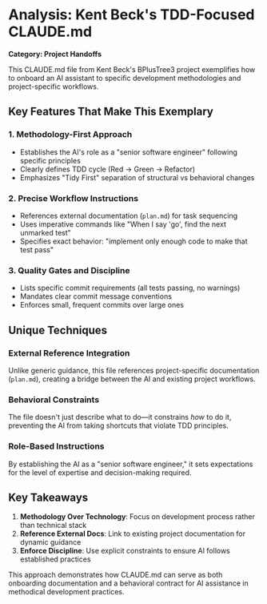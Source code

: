 # Analysis: Kent Beck's TDD-Focused CLAUDE.md

**Category: Project Handoffs**

This CLAUDE.md file from Kent Beck's BPlusTree3 project exemplifies how to onboard an AI assistant to specific development methodologies and project-specific workflows.

## Key Features That Make This Exemplary

### 1. **Methodology-First Approach**
- Establishes the AI's role as a "senior software engineer" following specific principles
- Clearly defines TDD cycle (Red → Green → Refactor)
- Emphasizes "Tidy First" separation of structural vs behavioral changes

### 2. **Precise Workflow Instructions**
- References external documentation (`plan.md`) for task sequencing
- Uses imperative commands like "When I say 'go', find the next unmarked test"
- Specifies exact behavior: "implement only enough code to make that test pass"

### 3. **Quality Gates and Discipline**
- Lists specific commit requirements (all tests passing, no warnings)
- Mandates clear commit message conventions
- Enforces small, frequent commits over large ones

## Unique Techniques

### **External Reference Integration**
Unlike generic guidance, this file references project-specific documentation (`plan.md`), creating a bridge between the AI and existing project workflows.

### **Behavioral Constraints**
The file doesn't just describe what to do—it constrains *how* to do it, preventing the AI from taking shortcuts that violate TDD principles.

### **Role-Based Instructions**
By establishing the AI as a "senior software engineer," it sets expectations for the level of expertise and decision-making required.

## Key Takeaways

1. **Methodology Over Technology**: Focus on development process rather than technical stack
2. **Reference External Docs**: Link to existing project documentation for dynamic guidance
3. **Enforce Discipline**: Use explicit constraints to ensure AI follows established practices

This approach demonstrates how CLAUDE.md can serve as both onboarding documentation and a behavioral contract for AI assistance in methodical development practices.